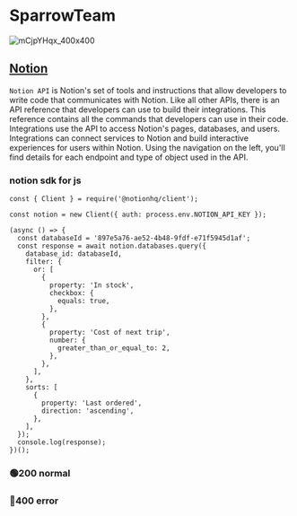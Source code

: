 # SparrowTeam

![mCjpYHqx_400x400](https://user-images.githubusercontent.com/74766580/167264905-228f5203-72f5-49a3-a6f1-4d4cf65a76a1.png)
## [Notion](notion.so)
` Notion API ` is Notion's set of tools and instructions that allow developers to write code that communicates with Notion. Like all other APIs, there is an API reference that developers can use to build their integrations. This reference contains all the commands that developers can use in their code.
<br>
Integrations use the API to access Notion's pages, databases, and users. Integrations can connect services to Notion and build interactive experiences for users within Notion. Using the navigation on the left, you'll find details for each endpoint and type of object used in the API.
<br>
### notion sdk for js
```
const { Client } = require('@notionhq/client');

const notion = new Client({ auth: process.env.NOTION_API_KEY });

(async () => {
  const databaseId = '897e5a76-ae52-4b48-9fdf-e71f5945d1af';
  const response = await notion.databases.query({
    database_id: databaseId,
    filter: {
      or: [
        {
          property: 'In stock',
          checkbox: {
            equals: true,
          },
        },
        {
          property: 'Cost of next trip',
          number: {
            greater_than_or_equal_to: 2,
          },
        },
      ],
    },
    sorts: [
      {
        property: 'Last ordered',
        direction: 'ascending',
      },
    ],
  });
  console.log(response);
})();
```
### 🟢200 normal
### 🔴400 error
